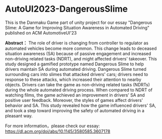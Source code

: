 # AutoUI2023-DangerousSlime
 This is the Danmaku Game part of unity project for our essay "Dangerous Slime: A Game for Improving Situation Awareness in Automated Driving" published on ACM AutomotiveUI'23

**Abstract：**
 The role of driver is changing from controller to regulator as automated vehicles become more common. This change leads to deceased situation awareness (SA) because of passive engagement and increased non-driving related tasks (NDRT), and might affected drivers' takeover. This study designed a gamified prototype named Dangerous Slime to help drivers maintain SA during automated driving. Dangerous Slime turned surrounding cars into slimes that attacked drivers' cars; drivers need to response to these attacks, which increased their attention to nearby objects. Drivers can take the game as non-driving related tasks (NDRTs) during the whole automated driving process. When compared to NDRT of watching films, the game achieved an improvement in drivers' SA and positive user feedback. Moreover, the styles of games affect drivers' behavior and SA. This study revealed how the game influenced drivers' SA, and took a step toward improving the safety of automated driving in a pleasant way.


 For more information，please check our essay: https://dl.acm.org/doi/abs/10.1145/3580585.3607178

